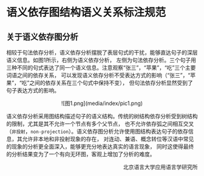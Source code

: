 # 语义依存图结构语义关系标注规范

## 关于语义依存图分析

相较于句法依存分析，语义依存分析摆脱了表层句式的干扰，能够直达句子的深层语义信息。如图1所示，右侧为语义依存分析，
左侧为句法依存分析。三个句子用三种不同的句式表达了同一个语义信息。注意观察“张三”，“苹果”，“吃”三个主要词语之间的依存关系，
可以发现语义依存分析不受表达方式的影响（“张三”，“苹果”，“吃”之间的依存关系在三个句式中保持不变），
但句法依存分析显然受到了句子表达方式的影响。


<center>![图1.png](media/index/pic1.png)</center>


语义依存分析采用图结构描述句子的语义结构。传统的树结构依存分析受到树结构的限制，尤其是其不允许一个节点有多个父节点，
也不允许依存弧之间相互交叉（`非投射`，`non-projection`）。语义依存图分析允许使用图结构表达句子的依存信息，其允许非本地和非投射现象的存在，
对连动、兼语、概念转位等汉语中常见的现象的分析更全面深入，能够更充分地表达真实的语言现象，
同时这使得最终的分析结果变为了一个有向无环图，客观上增加了分析的难度。

<div align = right>北京语言大学应用语言学研究所